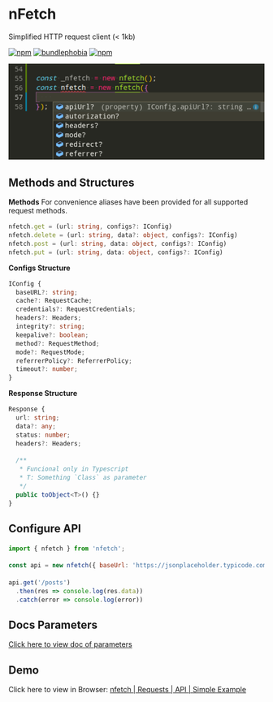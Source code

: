 # nFetch
Simplified HTTP request client (< 1kb)

[![npm](https://img.shields.io/npm/v/nfetch.svg)](https://www.npmjs.com/package/nfetch)
[![bundlephobia](https://img.shields.io/bundlephobia/minzip/nfetch.svg?style=flat)](https://bundlephobia.com/result?p=nfetch)
[![npm](https://img.shields.io/npm/dm/nfetch.svg)](https://www.npmjs.com/package/nfetch)


![Config](./config-demo.png)

## Methods and Structures

**Methods**
For convenience aliases have been provided for all supported request methods.

```ts
nfetch.get = (url: string, configs?: IConfig)
nfetch.delete = (url: string, data?: object, configs?: IConfig)
nfetch.post = (url: string, data: object, configs?: IConfig)
nfetch.put = (url: string, data: object, configs?: IConfig)
```

**Configs Structure**
```ts
IConfig {
  baseURL?: string;
  cache?: RequestCache;
  credentials?: RequestCredentials;
  headers?: Headers;
  integrity?: string;
  keepalive?: boolean;
  method?: RequestMethod;
  mode?: RequestMode;
  referrerPolicy?: ReferrerPolicy;
  timeout?: number;
}
```

**Response Structure**
```ts
Response {
  url: string;
  data?: any;
  status: number;
  headers?: Headers;

  /**
   * Funcional only in Typescript
   * T: Something `Class` as parameter
   */
  public toObject<T>() {}
}
```

## Configure API
```js
import { nfetch } from 'nfetch';

const api = new nfetch({ baseUrl: 'https://jsonplaceholder.typicode.com' })

api.get('/posts')
  .then(res => console.log(res.data))
  .catch(error => console.log(error))
```

## Docs Parameters
[Click here to view doc of parameters](./docs/parameters)

## Demo
Click here to view in Browser:
[nfetch | Requests | API | Simple Example](https://codesandbox.io/s/0m9x7ooo8v)

